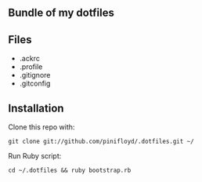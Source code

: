 ## Bundle of my dotfiles ##

## Files ##

* .ackrc
* .profile
* .gitignore
* .gitconfig

## Installation ##

Clone this repo with:

    git clone git://github.com/pinifloyd/.dotfiles.git ~/

Run Ruby script:

    cd ~/.dotfiles && ruby bootstrap.rb
